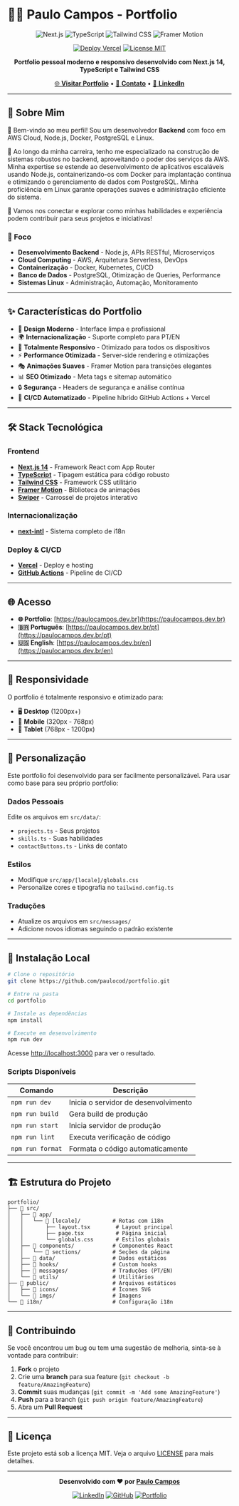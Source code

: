 # 👨‍💻 Paulo Campos - Portfolio

<div align="center">

![Next.js](https://img.shields.io/badge/Next.js-14-black?style=for-the-badge&logo=next.js)
![TypeScript](https://img.shields.io/badge/TypeScript-5.0-blue?style=for-the-badge&logo=typescript)
![Tailwind CSS](https://img.shields.io/badge/Tailwind_CSS-3.0-38B2AC?style=for-the-badge&logo=tailwind-css)
![Framer Motion](https://img.shields.io/badge/Framer_Motion-10.0-0055FF?style=for-the-badge&logo=framer)

[![Deploy Vercel](https://img.shields.io/badge/Deploy-Vercel-black?style=for-the-badge&logo=vercel)](https://paulocampos.dev.br)
[![License MIT](https://img.shields.io/badge/License-MIT-green.svg?style=for-the-badge)](LICENSE)

**Portfolio pessoal moderno e responsivo desenvolvido com Next.js 14, TypeScript e Tailwind CSS**

[🌐 **Visitar Portfolio**](https://paulocampos.dev.br) • [📧 **Contato**](mailto:paulo.campos.dev@gmail.com) • [💼 **LinkedIn**](https://linkedin.com/in/paulovcampos)

</div>

---

## 👋 Sobre Mim

👋 Bem-vindo ao meu perfil! Sou um desenvolvedor **Backend** com foco em AWS Cloud, Node.js, Docker, PostgreSQL e Linux.

🚀 Ao longo da minha carreira, tenho me especializado na construção de sistemas robustos no backend, aproveitando o poder dos serviços da AWS. Minha expertise se estende ao desenvolvimento de aplicativos escaláveis usando Node.js, containerizando-os com Docker para implantação contínua e otimizando o gerenciamento de dados com PostgreSQL. Minha proficiência em Linux garante operações suaves e administração eficiente do sistema.

🌟 Vamos nos conectar e explorar como minhas habilidades e experiência podem contribuir para seus projetos e iniciativas!

### 🎯 Foco

- **Desenvolvimento Backend** - Node.js, APIs RESTful, Microserviços
- **Cloud Computing** - AWS, Arquitetura Serverless, DevOps
- **Containerização** - Docker, Kubernetes, CI/CD
- **Banco de Dados** - PostgreSQL, Otimização de Queries, Performance
- **Sistemas Linux** - Administração, Automação, Monitoramento

---

## ✨ Características do Portfolio

- 🎨 **Design Moderno** - Interface limpa e profissional
- 🌍 **Internacionalização** - Suporte completo para PT/EN
- 📱 **Totalmente Responsivo** - Otimizado para todos os dispositivos
- ⚡ **Performance Otimizada** - Server-side rendering e otimizações
- 🎭 **Animações Suaves** - Framer Motion para transições elegantes
- 📊 **SEO Otimizado** - Meta tags e sitemap automático
- 🔒 **Segurança** - Headers de segurança e análise contínua
- 🚀 **CI/CD Automatizado** - Pipeline híbrido GitHub Actions + Vercel

---

## 🛠️ Stack Tecnológica

### Frontend

- **[Next.js 14](https://nextjs.org/)** - Framework React com App Router
- **[TypeScript](https://www.typescriptlang.org/)** - Tipagem estática para código robusto
- **[Tailwind CSS](https://tailwindcss.com/)** - Framework CSS utilitário
- **[Framer Motion](https://www.framer.com/motion/)** - Biblioteca de animações
- **[Swiper](https://swiperjs.com/)** - Carrossel de projetos interativo

### Internacionalização

- **[next-intl](https://next-intl-docs.vercel.app/)** - Sistema completo de i18n

### Deploy & CI/CD

- **[Vercel](https://vercel.com/)** - Deploy e hosting
- **[GitHub Actions](https://github.com/features/actions)** - Pipeline de CI/CD

---

## 🌐 Acesso

- **🌐 Portfolio**: [https://paulocampos.dev.br](https://paulocampos.dev.br)
- **🇧🇷 Português**: [https://paulocampos.dev.br/pt](https://paulocampos.dev.br/pt)
- **🇺🇸 English**: [https://paulocampos.dev.br/en](https://paulocampos.dev.br/en)

---

## 📱 Responsividade

O portfolio é totalmente responsivo e otimizado para:

- 🖥️ **Desktop** (1200px+)
- 📱 **Mobile** (320px - 768px)
- 📱 **Tablet** (768px - 1200px)

---

## 🎨 Personalização

Este portfolio foi desenvolvido para ser facilmente personalizável. Para usar como base para seu próprio portfolio:

### Dados Pessoais

Edite os arquivos em `src/data/`:

- `projects.ts` - Seus projetos
- `skills.ts` - Suas habilidades
- `contactButtons.ts` - Links de contato

### Estilos

- Modifique `src/app/[locale]/globals.css`
- Personalize cores e tipografia no `tailwind.config.ts`

### Traduções

- Atualize os arquivos em `src/messages/`
- Adicione novos idiomas seguindo o padrão existente

---

## 🚀 Instalação Local

```bash
# Clone o repositório
git clone https://github.com/paulocod/portfolio.git

# Entre na pasta
cd portfolio

# Instale as dependências
npm install

# Execute em desenvolvimento
npm run dev
```

Acesse [http://localhost:3000](http://localhost:3000) para ver o resultado.

### Scripts Disponíveis

| Comando          | Descrição                            |
| ---------------- | ------------------------------------ |
| `npm run dev`    | Inicia o servidor de desenvolvimento |
| `npm run build`  | Gera build de produção               |
| `npm run start`  | Inicia servidor de produção          |
| `npm run lint`   | Executa verificação de código        |
| `npm run format` | Formata o código automaticamente     |

---

## 🏗️ Estrutura do Projeto

```
portfolio/
├── 📁 src/
│   ├── 📁 app/
│   │   └── 📁 [locale]/          # Rotas com i18n
│   │       ├── layout.tsx        # Layout principal
│   │       ├── page.tsx          # Página inicial
│   │       └── globals.css       # Estilos globais
│   ├── 📁 components/            # Componentes React
│   │   └── 📁 sections/          # Seções da página
│   ├── 📁 data/                  # Dados estáticos
│   ├── 📁 hooks/                 # Custom hooks
│   ├── 📁 messages/              # Traduções (PT/EN)
│   └── 📁 utils/                 # Utilitários
├── 📁 public/                    # Arquivos estáticos
│   ├── 📁 icons/                 # Ícones SVG
│   └── 📁 imgs/                  # Imagens
└── 📁 i18n/                      # Configuração i18n
```

---

## 🤝 Contribuindo

Se você encontrou um bug ou tem uma sugestão de melhoria, sinta-se à vontade para contribuir:

1. **Fork** o projeto
2. Crie uma **branch** para sua feature (`git checkout -b feature/AmazingFeature`)
3. **Commit** suas mudanças (`git commit -m 'Add some AmazingFeature'`)
4. **Push** para a branch (`git push origin feature/AmazingFeature`)
5. Abra um **Pull Request**

---

## 📄 Licença

Este projeto está sob a licença MIT. Veja o arquivo [LICENSE](LICENSE) para mais detalhes.

---

<div align="center">

**Desenvolvido com ❤️ por [Paulo Campos](https://paulocampos.dev.br)**

[![LinkedIn](https://img.shields.io/badge/LinkedIn-0077B5?style=for-the-badge&logo=linkedin&logoColor=white)](https://linkedin.com/in/paulovcampos)
[![GitHub](https://img.shields.io/badge/GitHub-100000?style=for-the-badge&logo=github&logoColor=white)](https://github.com/paulocod)
[![Portfolio](https://img.shields.io/badge/Portfolio-FF5722?style=for-the-badge&logo=todoist&logoColor=white)](https://paulocampos.dev.br)

</div>
